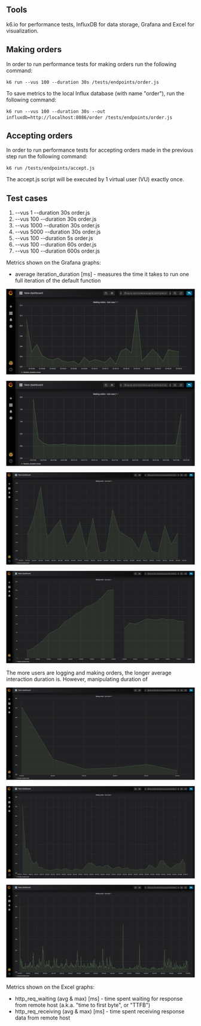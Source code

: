 ## Tools

k6.io for performance tests, InfluxDB for data storage, Grafana and Excel for visualization.

## Making orders

In order to run performance tests for making orders run the following command:

```
k6 run --vus 100 --duration 30s /tests/endpoints/order.js
```

To save metrics to the local Influx database (with name "order"), run the following command:

```
k6 run --vus 100 --duration 30s --out influxdb=http://localhost:8086/order /tests/endpoints/order.js
```

## Accepting orders

In order to run performance tests for accepting orders made in the previous step run the following command:

```
k6 run /tests/endpoints/accept.js
```

The accept.js script will be executed by 1 virtual user (VU) exactly once.

## Test cases 

1. --vus 1 --duration 30s order.js
2. --vus 100 --duration 30s order.js
3. --vus 1000 --duration 30s order.js
4. --vus 5000 --duration 30s order.js
5. --vus 100 --duration 5s order.js
6. --vus 100 --duration 60s order.js
7. --vus 100 --duration 600s order.js

Metrics shown on the Grafana graphs:
- average iteration_duration [ms] - measures the time it takes to run one full iteration of the default function

![GrafanaTC1](/tests/results/GrafanaTC1.png)

![GrafanaTC2](/tests/results/GrafanaTC2.png)

![GrafanaTC3](/tests/results/GrafanaTC3.png)

![GrafanaTC4](/tests/results/GrafanaTC4.png)


The more users are logging and making orders, the longer average interaction duration is.
However, manipulating duration of 

![GrafanaTC5](/tests/results/GrafanaTC5.png)

![GrafanaTC6](/tests/results/GrafanaTC6.png)

![GrafanaTC7](/tests/results/GrafanaTC7.png)

Metrics shown on the Excel graphs:
- http_req_waiting (avg & max) [ms] - time spent waiting for response from remote host (a.k.a. "time to first byte", or "TTFB")
- http_req_receiving (avg & max) [ms] - time spent receiving response data from remote host